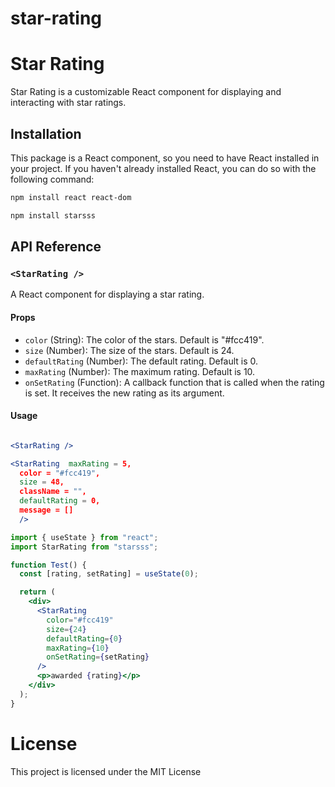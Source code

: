 # star-rating

# Star Rating

Star Rating is a customizable React component for displaying and interacting with star ratings.

## Installation

This package is a React component, so you need to have React installed in your project. If you haven't already installed React, you can do so with the following command:

```bash
npm install react react-dom

npm install starsss
```

## API Reference

### `<StarRating />`

A React component for displaying a star rating.

#### Props

- `color` (String): The color of the stars. Default is "#fcc419".
- `size` (Number): The size of the stars. Default is 24.
- `defaultRating` (Number): The default rating. Default is 0.
- `maxRating` (Number): The maximum rating. Default is 10.
- `onSetRating` (Function): A callback function that is called when the rating is set. It receives the new rating as its argument.

#### Usage

```jsx

<StarRating />

<StarRating  maxRating = 5,
  color = "#fcc419",
  size = 48,
  className = "",
  defaultRating = 0,
  message = []
  />
```

```jsx
import { useState } from "react";
import StarRating from "starsss";

function Test() {
  const [rating, setRating] = useState(0);

  return (
    <div>
      <StarRating
        color="#fcc419"
        size={24}
        defaultRating={0}
        maxRating={10}
        onSetRating={setRating}
      />
      <p>awarded {rating}</p>
    </div>
  );
}
```

# License

This project is licensed under the MIT License
